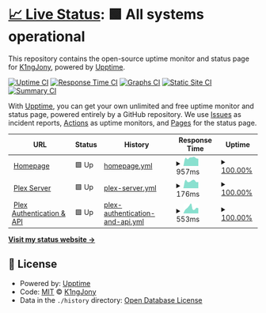 # [📈 Live Status](https://status.jonathanschirmer.com): <!--live status--> **🟩 All systems operational**

This repository contains the open-source uptime monitor and status page for [K1ngJony](https://status.jonathanschirmer.com), powered by [Upptime](https://github.com/upptime/upptime).

[![Uptime CI](https://github.com/K1ngJony/upptime/workflows/Uptime%20CI/badge.svg)](https://github.com/K1ngJony/upptime/actions?query=workflow%3A%22Uptime+CI%22)
[![Response Time CI](https://github.com/K1ngJony/upptime/workflows/Response%20Time%20CI/badge.svg)](https://github.com/K1ngJony/upptime/actions?query=workflow%3A%22Response+Time+CI%22)
[![Graphs CI](https://github.com/K1ngJony/upptime/workflows/Graphs%20CI/badge.svg)](https://github.com/K1ngJony/upptime/actions?query=workflow%3A%22Graphs+CI%22)
[![Static Site CI](https://github.com/K1ngJony/upptime/workflows/Static%20Site%20CI/badge.svg)](https://github.com/K1ngJony/upptime/actions?query=workflow%3A%22Static+Site+CI%22)
[![Summary CI](https://github.com/K1ngJony/upptime/workflows/Summary%20CI/badge.svg)](https://github.com/K1ngJony/upptime/actions?query=workflow%3A%22Summary+CI%22)

With [Upptime](https://upptime.js.org), you can get your own unlimited and free uptime monitor and status page, powered entirely by a GitHub repository. We use [Issues](https://github.com/K1ngJony/upptime/issues) as incident reports, [Actions](https://github.com/K1ngJony/upptime/actions) as uptime monitors, and [Pages](https://status.jonathanschirmer.com) for the status page.

<!--start: status pages-->
<!-- This summary is generated by Upptime (https://github.com/upptime/upptime) -->
<!-- Do not edit this manually, your changes will be overwritten -->
<!-- prettier-ignore -->
| URL | Status | History | Response Time | Uptime |
| --- | ------ | ------- | ------------- | ------ |
| <img alt="" src="https://jonathanschirmer.com/plugins/images/favicon/favicon.ico" height="13"> [Homepage](https://jonathanschirmer.com) | 🟩 Up | [homepage.yml](https://github.com/K1ngJony/upptime/commits/HEAD/history/homepage.yml) | <details><summary><img alt="Response time graph" src="./graphs/homepage/response-time-week.png" height="20"> 957ms</summary><br><a href="https://status.jonathanschirmer.com/history/homepage"><img alt="Response time 1074" src="https://img.shields.io/endpoint?url=https%3A%2F%2Fraw.githubusercontent.com%2FK1ngJony%2Fupptime%2FHEAD%2Fapi%2Fhomepage%2Fresponse-time.json"></a><br><a href="https://status.jonathanschirmer.com/history/homepage"><img alt="24-hour response time 866" src="https://img.shields.io/endpoint?url=https%3A%2F%2Fraw.githubusercontent.com%2FK1ngJony%2Fupptime%2FHEAD%2Fapi%2Fhomepage%2Fresponse-time-day.json"></a><br><a href="https://status.jonathanschirmer.com/history/homepage"><img alt="7-day response time 957" src="https://img.shields.io/endpoint?url=https%3A%2F%2Fraw.githubusercontent.com%2FK1ngJony%2Fupptime%2FHEAD%2Fapi%2Fhomepage%2Fresponse-time-week.json"></a><br><a href="https://status.jonathanschirmer.com/history/homepage"><img alt="30-day response time 1059" src="https://img.shields.io/endpoint?url=https%3A%2F%2Fraw.githubusercontent.com%2FK1ngJony%2Fupptime%2FHEAD%2Fapi%2Fhomepage%2Fresponse-time-month.json"></a><br><a href="https://status.jonathanschirmer.com/history/homepage"><img alt="1-year response time 1082" src="https://img.shields.io/endpoint?url=https%3A%2F%2Fraw.githubusercontent.com%2FK1ngJony%2Fupptime%2FHEAD%2Fapi%2Fhomepage%2Fresponse-time-year.json"></a></details> | <details><summary><a href="https://status.jonathanschirmer.com/history/homepage">100.00%</a></summary><a href="https://status.jonathanschirmer.com/history/homepage"><img alt="All-time uptime 98.79%" src="https://img.shields.io/endpoint?url=https%3A%2F%2Fraw.githubusercontent.com%2FK1ngJony%2Fupptime%2FHEAD%2Fapi%2Fhomepage%2Fuptime.json"></a><br><a href="https://status.jonathanschirmer.com/history/homepage"><img alt="24-hour uptime 100.00%" src="https://img.shields.io/endpoint?url=https%3A%2F%2Fraw.githubusercontent.com%2FK1ngJony%2Fupptime%2FHEAD%2Fapi%2Fhomepage%2Fuptime-day.json"></a><br><a href="https://status.jonathanschirmer.com/history/homepage"><img alt="7-day uptime 100.00%" src="https://img.shields.io/endpoint?url=https%3A%2F%2Fraw.githubusercontent.com%2FK1ngJony%2Fupptime%2FHEAD%2Fapi%2Fhomepage%2Fuptime-week.json"></a><br><a href="https://status.jonathanschirmer.com/history/homepage"><img alt="30-day uptime 99.77%" src="https://img.shields.io/endpoint?url=https%3A%2F%2Fraw.githubusercontent.com%2FK1ngJony%2Fupptime%2FHEAD%2Fapi%2Fhomepage%2Fuptime-month.json"></a><br><a href="https://status.jonathanschirmer.com/history/homepage"><img alt="1-year uptime 97.59%" src="https://img.shields.io/endpoint?url=https%3A%2F%2Fraw.githubusercontent.com%2FK1ngJony%2Fupptime%2FHEAD%2Fapi%2Fhomepage%2Fuptime-year.json"></a></details>
| <img alt="" src="https://plex.tv/favicon.ico" height="13"> [Plex Server](jonathanschirmer.com) | 🟩 Up | [plex-server.yml](https://github.com/K1ngJony/upptime/commits/HEAD/history/plex-server.yml) | <details><summary><img alt="Response time graph" src="./graphs/plex-server/response-time-week.png" height="20"> 176ms</summary><br><a href="https://status.jonathanschirmer.com/history/plex-server"><img alt="Response time 213" src="https://img.shields.io/endpoint?url=https%3A%2F%2Fraw.githubusercontent.com%2FK1ngJony%2Fupptime%2FHEAD%2Fapi%2Fplex-server%2Fresponse-time.json"></a><br><a href="https://status.jonathanschirmer.com/history/plex-server"><img alt="24-hour response time 153" src="https://img.shields.io/endpoint?url=https%3A%2F%2Fraw.githubusercontent.com%2FK1ngJony%2Fupptime%2FHEAD%2Fapi%2Fplex-server%2Fresponse-time-day.json"></a><br><a href="https://status.jonathanschirmer.com/history/plex-server"><img alt="7-day response time 176" src="https://img.shields.io/endpoint?url=https%3A%2F%2Fraw.githubusercontent.com%2FK1ngJony%2Fupptime%2FHEAD%2Fapi%2Fplex-server%2Fresponse-time-week.json"></a><br><a href="https://status.jonathanschirmer.com/history/plex-server"><img alt="30-day response time 192" src="https://img.shields.io/endpoint?url=https%3A%2F%2Fraw.githubusercontent.com%2FK1ngJony%2Fupptime%2FHEAD%2Fapi%2Fplex-server%2Fresponse-time-month.json"></a><br><a href="https://status.jonathanschirmer.com/history/plex-server"><img alt="1-year response time 204" src="https://img.shields.io/endpoint?url=https%3A%2F%2Fraw.githubusercontent.com%2FK1ngJony%2Fupptime%2FHEAD%2Fapi%2Fplex-server%2Fresponse-time-year.json"></a></details> | <details><summary><a href="https://status.jonathanschirmer.com/history/plex-server">100.00%</a></summary><a href="https://status.jonathanschirmer.com/history/plex-server"><img alt="All-time uptime 99.03%" src="https://img.shields.io/endpoint?url=https%3A%2F%2Fraw.githubusercontent.com%2FK1ngJony%2Fupptime%2FHEAD%2Fapi%2Fplex-server%2Fuptime.json"></a><br><a href="https://status.jonathanschirmer.com/history/plex-server"><img alt="24-hour uptime 100.00%" src="https://img.shields.io/endpoint?url=https%3A%2F%2Fraw.githubusercontent.com%2FK1ngJony%2Fupptime%2FHEAD%2Fapi%2Fplex-server%2Fuptime-day.json"></a><br><a href="https://status.jonathanschirmer.com/history/plex-server"><img alt="7-day uptime 100.00%" src="https://img.shields.io/endpoint?url=https%3A%2F%2Fraw.githubusercontent.com%2FK1ngJony%2Fupptime%2FHEAD%2Fapi%2Fplex-server%2Fuptime-week.json"></a><br><a href="https://status.jonathanschirmer.com/history/plex-server"><img alt="30-day uptime 99.77%" src="https://img.shields.io/endpoint?url=https%3A%2F%2Fraw.githubusercontent.com%2FK1ngJony%2Fupptime%2FHEAD%2Fapi%2Fplex-server%2Fuptime-month.json"></a><br><a href="https://status.jonathanschirmer.com/history/plex-server"><img alt="1-year uptime 98.51%" src="https://img.shields.io/endpoint?url=https%3A%2F%2Fraw.githubusercontent.com%2FK1ngJony%2Fupptime%2FHEAD%2Fapi%2Fplex-server%2Fuptime-year.json"></a></details>
| <img alt="" src="https://icons.duckduckgo.com/ip3/plex.tv.ico" height="13"> [Plex Authentication & API](https://plex.tv) | 🟩 Up | [plex-authentication-and-api.yml](https://github.com/K1ngJony/upptime/commits/HEAD/history/plex-authentication-and-api.yml) | <details><summary><img alt="Response time graph" src="./graphs/plex-authentication-and-api/response-time-week.png" height="20"> 553ms</summary><br><a href="https://status.jonathanschirmer.com/history/plex-authentication-and-api"><img alt="Response time 471" src="https://img.shields.io/endpoint?url=https%3A%2F%2Fraw.githubusercontent.com%2FK1ngJony%2Fupptime%2FHEAD%2Fapi%2Fplex-authentication-and-api%2Fresponse-time.json"></a><br><a href="https://status.jonathanschirmer.com/history/plex-authentication-and-api"><img alt="24-hour response time 515" src="https://img.shields.io/endpoint?url=https%3A%2F%2Fraw.githubusercontent.com%2FK1ngJony%2Fupptime%2FHEAD%2Fapi%2Fplex-authentication-and-api%2Fresponse-time-day.json"></a><br><a href="https://status.jonathanschirmer.com/history/plex-authentication-and-api"><img alt="7-day response time 553" src="https://img.shields.io/endpoint?url=https%3A%2F%2Fraw.githubusercontent.com%2FK1ngJony%2Fupptime%2FHEAD%2Fapi%2Fplex-authentication-and-api%2Fresponse-time-week.json"></a><br><a href="https://status.jonathanschirmer.com/history/plex-authentication-and-api"><img alt="30-day response time 441" src="https://img.shields.io/endpoint?url=https%3A%2F%2Fraw.githubusercontent.com%2FK1ngJony%2Fupptime%2FHEAD%2Fapi%2Fplex-authentication-and-api%2Fresponse-time-month.json"></a><br><a href="https://status.jonathanschirmer.com/history/plex-authentication-and-api"><img alt="1-year response time 468" src="https://img.shields.io/endpoint?url=https%3A%2F%2Fraw.githubusercontent.com%2FK1ngJony%2Fupptime%2FHEAD%2Fapi%2Fplex-authentication-and-api%2Fresponse-time-year.json"></a></details> | <details><summary><a href="https://status.jonathanschirmer.com/history/plex-authentication-and-api">100.00%</a></summary><a href="https://status.jonathanschirmer.com/history/plex-authentication-and-api"><img alt="All-time uptime 99.96%" src="https://img.shields.io/endpoint?url=https%3A%2F%2Fraw.githubusercontent.com%2FK1ngJony%2Fupptime%2FHEAD%2Fapi%2Fplex-authentication-and-api%2Fuptime.json"></a><br><a href="https://status.jonathanschirmer.com/history/plex-authentication-and-api"><img alt="24-hour uptime 100.00%" src="https://img.shields.io/endpoint?url=https%3A%2F%2Fraw.githubusercontent.com%2FK1ngJony%2Fupptime%2FHEAD%2Fapi%2Fplex-authentication-and-api%2Fuptime-day.json"></a><br><a href="https://status.jonathanschirmer.com/history/plex-authentication-and-api"><img alt="7-day uptime 100.00%" src="https://img.shields.io/endpoint?url=https%3A%2F%2Fraw.githubusercontent.com%2FK1ngJony%2Fupptime%2FHEAD%2Fapi%2Fplex-authentication-and-api%2Fuptime-week.json"></a><br><a href="https://status.jonathanschirmer.com/history/plex-authentication-and-api"><img alt="30-day uptime 100.00%" src="https://img.shields.io/endpoint?url=https%3A%2F%2Fraw.githubusercontent.com%2FK1ngJony%2Fupptime%2FHEAD%2Fapi%2Fplex-authentication-and-api%2Fuptime-month.json"></a><br><a href="https://status.jonathanschirmer.com/history/plex-authentication-and-api"><img alt="1-year uptime 100.00%" src="https://img.shields.io/endpoint?url=https%3A%2F%2Fraw.githubusercontent.com%2FK1ngJony%2Fupptime%2FHEAD%2Fapi%2Fplex-authentication-and-api%2Fuptime-year.json"></a></details>

<!--end: status pages-->

[**Visit my status website →**](https://status.jonathanschirmer.com)

## 📄 License

- Powered by: [Upptime](https://github.com/upptime/upptime)
- Code: [MIT](./LICENSE) © [K1ngJony](https://status.jonathanschirmer.com)
- Data in the `./history` directory: [Open Database License](https://opendatacommons.org/licenses/odbl/1-0/)
